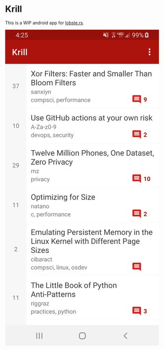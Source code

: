 # Krill
This is a WIP android app for [lobste.rs](https://lobste.rs/).

![screenshot](screenshot.jpg)